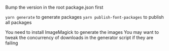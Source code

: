 Bump the version in the root package.json first

`yarn generate` to generate packages
`yarn publish-font-packages` to publish all packages

You need to install ImageMagick to generate the images
You may want to tweak the concurrency of downloads in the generator script if they are failing


